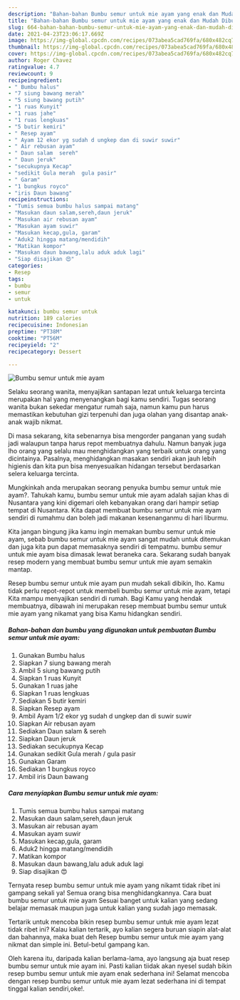 ```yaml
---
description: "Bahan-bahan Bumbu semur untuk mie ayam yang enak dan Mudah Dibuat"
title: "Bahan-bahan Bumbu semur untuk mie ayam yang enak dan Mudah Dibuat"
slug: 664-bahan-bahan-bumbu-semur-untuk-mie-ayam-yang-enak-dan-mudah-dibuat
date: 2021-04-23T23:06:17.669Z
image: https://img-global.cpcdn.com/recipes/073abea5cad769fa/680x482cq70/bumbu-semur-untuk-mie-ayam-foto-resep-utama.jpg
thumbnail: https://img-global.cpcdn.com/recipes/073abea5cad769fa/680x482cq70/bumbu-semur-untuk-mie-ayam-foto-resep-utama.jpg
cover: https://img-global.cpcdn.com/recipes/073abea5cad769fa/680x482cq70/bumbu-semur-untuk-mie-ayam-foto-resep-utama.jpg
author: Roger Chavez
ratingvalue: 4.7
reviewcount: 9
recipeingredient:
- " Bumbu halus"
- "7 siung bawang merah"
- "5 siung bawang putih"
- "1 ruas Kunyit"
- "1 ruas jahe"
- "1 ruas lengkuas"
- "5 butir kemiri"
- " Resep ayam"
- " Ayam 12 ekor yg sudah d ungkep dan di suwir suwir"
- " Air rebusan ayam"
- " Daun salam  sereh"
- " Daun jeruk"
- "secukupnya Kecap"
- "sedikit Gula merah  gula pasir"
- " Garam"
- "1 bungkus royco"
- "iris Daun bawang"
recipeinstructions:
- "Tumis semua bumbu halus sampai matang"
- "Masukan daun salam,sereh,daun jeruk"
- "Masukan air rebusan ayam"
- "Masukan ayam suwir"
- "Masukan kecap,gula, garam"
- "Aduk2 hingga matang/mendidih"
- "Matikan kompor"
- "Masukan daun bawang,lalu aduk aduk lagi"
- "Siap disajikan 😍"
categories:
- Resep
tags:
- bumbu
- semur
- untuk

katakunci: bumbu semur untuk 
nutrition: 189 calories
recipecuisine: Indonesian
preptime: "PT38M"
cooktime: "PT56M"
recipeyield: "2"
recipecategory: Dessert

---
```



![Bumbu semur untuk mie ayam](https://img-global.cpcdn.com/recipes/073abea5cad769fa/680x482cq70/bumbu-semur-untuk-mie-ayam-foto-resep-utama.jpg)

Selaku seorang wanita, menyajikan santapan lezat untuk keluarga tercinta merupakan hal yang menyenangkan bagi kamu sendiri. Tugas seorang  wanita bukan sekedar mengatur rumah saja, namun kamu pun harus memastikan kebutuhan gizi terpenuhi dan juga olahan yang disantap anak-anak wajib nikmat.

Di masa  sekarang, kita sebenarnya bisa mengorder panganan yang sudah jadi walaupun tanpa harus repot membuatnya dahulu. Namun banyak juga lho orang yang selalu mau menghidangkan yang terbaik untuk orang yang dicintainya. Pasalnya, menghidangkan masakan sendiri akan jauh lebih higienis dan kita pun bisa menyesuaikan hidangan tersebut berdasarkan selera keluarga tercinta. 



Mungkinkah anda merupakan seorang penyuka bumbu semur untuk mie ayam?. Tahukah kamu, bumbu semur untuk mie ayam adalah sajian khas di Nusantara yang kini digemari oleh kebanyakan orang dari hampir setiap tempat di Nusantara. Kita dapat membuat bumbu semur untuk mie ayam sendiri di rumahmu dan boleh jadi makanan kesenanganmu di hari liburmu.

Kita jangan bingung jika kamu ingin memakan bumbu semur untuk mie ayam, sebab bumbu semur untuk mie ayam sangat mudah untuk ditemukan dan juga kita pun dapat memasaknya sendiri di tempatmu. bumbu semur untuk mie ayam bisa dimasak lewat beraneka cara. Sekarang sudah banyak resep modern yang membuat bumbu semur untuk mie ayam semakin mantap.

Resep bumbu semur untuk mie ayam pun mudah sekali dibikin, lho. Kamu tidak perlu repot-repot untuk membeli bumbu semur untuk mie ayam, tetapi Kita mampu menyajikan sendiri di rumah. Bagi Kamu yang hendak membuatnya, dibawah ini merupakan resep membuat bumbu semur untuk mie ayam yang nikamat yang bisa Kamu hidangkan sendiri.

<!--inarticleads1-->

##### Bahan-bahan dan bumbu yang digunakan untuk pembuatan Bumbu semur untuk mie ayam:

1. Gunakan  Bumbu halus
1. Siapkan 7 siung bawang merah
1. Ambil 5 siung bawang putih
1. Siapkan 1 ruas Kunyit
1. Gunakan 1 ruas jahe
1. Siapkan 1 ruas lengkuas
1. Sediakan 5 butir kemiri
1. Siapkan  Resep ayam
1. Ambil  Ayam 1/2 ekor yg sudah d ungkep dan di suwir suwir
1. Siapkan  Air rebusan ayam
1. Sediakan  Daun salam &amp; sereh
1. Siapkan  Daun jeruk
1. Sediakan secukupnya Kecap
1. Gunakan sedikit Gula merah / gula pasir
1. Gunakan  Garam
1. Sediakan 1 bungkus royco
1. Ambil iris Daun bawang




<!--inarticleads2-->

##### Cara menyiapkan Bumbu semur untuk mie ayam:

1. Tumis semua bumbu halus sampai matang
1. Masukan daun salam,sereh,daun jeruk
1. Masukan air rebusan ayam
1. Masukan ayam suwir
1. Masukan kecap,gula, garam
1. Aduk2 hingga matang/mendidih
1. Matikan kompor
1. Masukan daun bawang,lalu aduk aduk lagi
1. Siap disajikan 😍




Ternyata resep bumbu semur untuk mie ayam yang nikamt tidak ribet ini gampang sekali ya! Semua orang bisa menghidangkannya. Cara buat bumbu semur untuk mie ayam Sesuai banget untuk kalian yang sedang belajar memasak maupun juga untuk kalian yang sudah jago memasak.

Tertarik untuk mencoba bikin resep bumbu semur untuk mie ayam lezat tidak ribet ini? Kalau kalian tertarik, ayo kalian segera buruan siapin alat-alat dan bahannya, maka buat deh Resep bumbu semur untuk mie ayam yang nikmat dan simple ini. Betul-betul gampang kan. 

Oleh karena itu, daripada kalian berlama-lama, ayo langsung aja buat resep bumbu semur untuk mie ayam ini. Pasti kalian tiidak akan nyesel sudah bikin resep bumbu semur untuk mie ayam enak sederhana ini! Selamat mencoba dengan resep bumbu semur untuk mie ayam lezat sederhana ini di tempat tinggal kalian sendiri,oke!.

